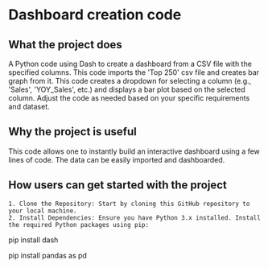 # Dashboard creation code
## What the project does
A Python code using Dash to create a dashboard from a CSV file with the specified columns. This code imports the 'Top 250' csv file and creates bar graph from it. This code creates a dropdown for selecting a column (e.g., 'Sales', 'YOY_Sales', etc.) and displays a bar plot based on the selected column. Adjust the code as needed based on your specific requirements and dataset.
## Why the project is useful
This code allows one to instantly build an interactive dashboard using a few lines of code. The data can be easily imported and dashboarded.
## How users can get started with the project
	1. Clone the Repository: Start by cloning this GitHub repository to your local machine. 
	2. Install Dependencies: Ensure you have Python 3.x installed. Install the required Python packages using pip: 
 
pip install dash 

pip install pandas as pd
